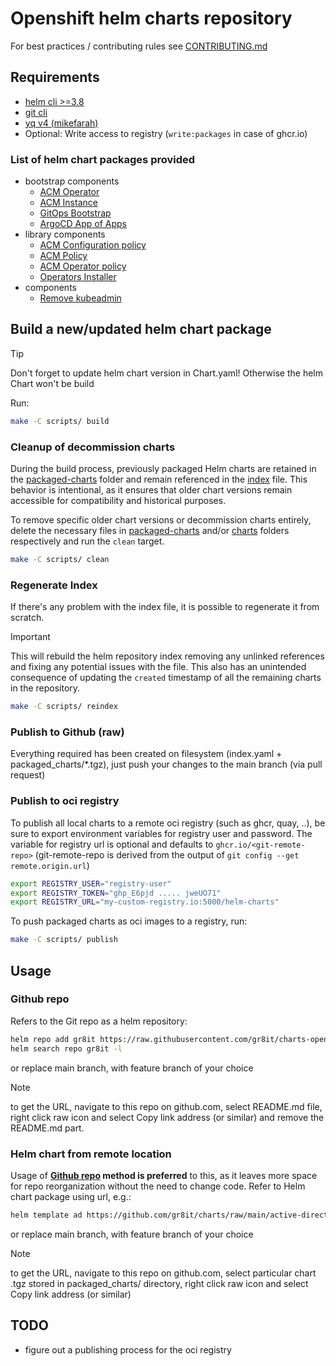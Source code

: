# Openshift helm charts repository

For best practices / contributing rules see [CONTRIBUTING.md](.github/CONTRIBUTING.md)

## Requirements

- [helm cli >=3.8](https://github.com/helm/helm/releases)
- [git cli](https://git-scm.com)
- [yq v4 (mikefarah) ](https://github.com/mikefarah/yq/releases)
- Optional: Write access to registry (`write:packages` in case of ghcr.io)

### List of helm chart packages provided

- bootstrap components
  - [ACM Operator](charts/acm-operator/)
  - [ACM Instance](charts/acm-instance/)
  - [GitOps Bootstrap](charts/gitops-bootstrap/)
  - [ArgoCD App of Apps](charts/argocd-app-of-apps/)
- library components
  - [ACM Configuration policy](charts/acm-configurationpolicy/)
  - [ACM Policy](charts/acm-policy/)
  - [ACM Operator policy](charts/acm-operatorpolicy/)
  - [Operators Installer](charts/operators-installer/)
- components
  - [Remove kubeadmin](charts/remove-kubeadmin/)

## Build a new/updated helm chart package

> [!TIP]  
> Don't forget to update helm chart version in Chart.yaml! Otherwise the helm Chart won't be build

Run:

```bash
make -C scripts/ build
```

### Cleanup of decommission charts

During the build process, previously packaged Helm charts are retained in the [packaged-charts](./packaged_charts/) folder and remain referenced in the [index](index.yaml) file. This behavior is intentional, as it ensures that older chart versions remain accessible for compatibility and historical purposes.

To remove specific older chart versions or decommission charts entirely, delete the necessary files in [packaged-charts](./packaged_charts/) and/or [charts](./charts/) folders respectively and run the `clean` target.

```bash
make -C scripts/ clean
```

### Regenerate Index

If there's any problem with the index file, it is possible to regenerate it from scratch.

> [!IMPORTANT]  
> This will rebuild the helm repository index removing any unlinked references and fixing any potential issues with the file. This also has an unintended consequence of updating the `created` timestamp of all the remaining charts in the repository.

```bash
make -C scripts/ reindex
```

### Publish to Github (raw)

Everything required has been created on filesystem (index.yaml + packaged_charts/*.tgz), just push your changes to the main branch (via pull request)

### Publish to oci registry

To publish all local charts to a remote oci registry (such as ghcr, quay, ..), be sure to export environment variables for registry user and password.
The variable for registry url is optional and defaults to `ghcr.io/<git-remote-repo>`  (git-remote-repo is derived from the output of `git config --get remote.origin.url`)

```bash
export REGISTRY_USER="registry-user"
export REGISTRY_TOKEN="ghp_E6pjd ..... jweUO71"
export REGISTRY_URL="my-custom-registry.io:5000/helm-charts"
```

To push packaged charts as oci images to a registry, run:

```bash
make -C scripts/ publish
```

## Usage

### Github repo

Refers to the Git repo as a helm repository:

```bash
helm repo add gr8it https://raw.githubusercontent.com/gr8it/charts-openshift/main/
helm search repo gr8it -l
```

or replace main branch, with feature branch of your choice

> [!NOTE]  
> to get the URL, navigate to this repo on github.com, select README.md file, right click raw icon and select Copy link address (or similar) and remove the README.md part.

### Helm chart from remote location

Usage of **[Github repo](#github-repo) method is preferred** to this, as it leaves more space for repo reorganization without the need to change code. Refer to Helm chart package using url, e.g.:

```txt
helm template ad https://github.com/gr8it/charts/raw/main/active-directory-auth-provider-1.0.0.tgz
```

or replace main branch, with feature branch of your choice

> [!NOTE]  
> to get the URL, navigate to this repo on github.com, select particular chart .tgz stored in packaged_charts/ directory, right click raw icon and select Copy link address (or similar)

## TODO

- figure out a publishing process for the oci registry
